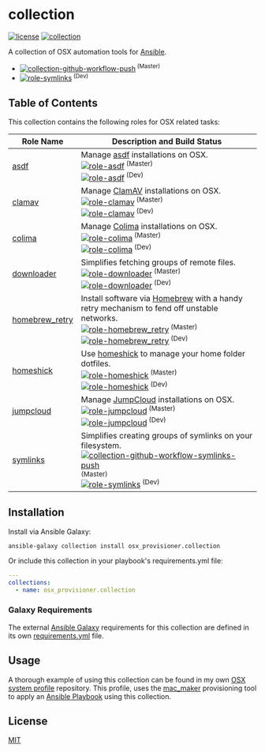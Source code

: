 # collection

[![license](https://img.shields.io/github/license/osx-provisioner/collection)](LICENSE) [![collection](https://img.shields.io/badge/collection-osx_provisioner.collection-blue)](https://galaxy.ansible.com/osx_provisioner/collection)

A collection of OSX automation tools for [Ansible](https://www.ansible.com/).

- [![collection-github-workflow-push](https://github.com/osx-provisioner/collection/actions/workflows/workflow-push.yml/badge.svg?branch=master)](https://github.com/osx-provisioner/collection/actions/workflows/workflow-push.yml)<sup> (Master)</sup>
- [![role-symlinks](https://github.com/osx-provisioner/collection/actions/workflows/workflow-symlinks-push.yml/badge.svg?branch=master)](https://github.com/osx-provisioner/collection/actions/workflows/workflow-symlinks-push.yml)<sup> (Dev)</sup>

## Table of Contents

This collection contains the following roles for OSX related tasks:

| Role Name                                | Description and Build Status                                                                                                                                                                                                                                                                                                                                                                                                                                                                                                                                                                                                                                        |
|------------------------------------------|---------------------------------------------------------------------------------------------------------------------------------------------------------------------------------------------------------------------------------------------------------------------------------------------------------------------------------------------------------------------------------------------------------------------------------------------------------------------------------------------------------------------------------------------------------------------------------------------------------------------------------------------------------------------|
| [asdf](./roles/asdf)                     | Manage [asdf](https://asdf-vm.com/) installations on OSX.<br />[![role-asdf](https://github.com/osx-provisioner/collection/actions/workflows/workflow-asdf-push.yml/badge.svg?branch=master)](https://github.com/osx-provisioner/collection/actions/workflows/workflow-asdf-push.yml)<sup> (Master)</sup><br />[![role-asdf](https://github.com/osx-provisioner/collection/actions/workflows/workflow-asdf-push.yml/badge.svg?branch=dev)](https://github.com/osx-provisioner/collection/actions/workflows/workflow-asdf-push.yml)<sup> (Dev)</sup>                                                                                                                 |
| [clamav](./roles/clamav)                 | Manage [ClamAV](https://www.clamav.net/) installations on OSX.<br />[![role-clamav](https://github.com/osx-provisioner/collection/actions/workflows/workflow-clamav-push.yml/badge.svg?branch=master)](https://github.com/osx-provisioner/collection/actions/workflows/workflow-clamav-push.yml)<sup> (Master)</sup><br />[![role-clamav](https://github.com/osx-provisioner/collection/actions/workflows/workflow-clamav-push.yml/badge.svg?branch=dev)](https://github.com/osx-provisioner/collection/actions/workflows/workflow-clamav-push.yml)<sup> (Dev)</sup>                                                                                                |
| [colima](./roles/colima)                 | Manage [Colima](https://github.com/abiosoft/colima) installations on OSX.<br />[![role-colima](https://github.com/osx-provisioner/collection/actions/workflows/workflow-colima-push.yml/badge.svg?branch=master)](https://github.com/osx-provisioner/collection/actions/workflows/workflow-colima-push.yml)<sup> (Master)</sup><br />[![role-colima](https://github.com/osx-provisioner/collection/actions/workflows/workflow-colima-push.yml/badge.svg?branch=dev)](https://github.com/osx-provisioner/collection/actions/workflows/workflow-colima-push.yml)<sup> (Dev)</sup>                                                                                     |
| [downloader](./roles/downloader)         | Simplifies fetching groups of remote files.<br />[![role-downloader](https://github.com/osx-provisioner/collection/actions/workflows/workflow-downloader-push.yml/badge.svg?branch=master)](https://github.com/osx-provisioner/collection/actions/workflows/workflow-downloader-push.yml)<sup> (Master)</sup><br />[![role-downloader](https://github.com/osx-provisioner/collection/actions/workflows/workflow-downloader-push.yml/badge.svg?branch=dev)](https://github.com/osx-provisioner/collection/actions/workflows/workflow-downloader-push.yml)<sup> (Dev)</sup>                                                                                           |
| [homebrew_retry](./roles/homebrew_retry) | Install software via [Homebrew](https://brew.sh/) with a handy retry mechanism to fend off unstable networks.<br />[![role-homebrew_retry](https://github.com/osx-provisioner/collection/actions/workflows/workflow-homebrew_retry-push.yml/badge.svg?branch=master)](https://github.com/osx-provisioner/collection/actions/workflows/workflow-homebrew_retry-push.yml)<sup> (Master)</sup><br />[![role-homebrew_retry](https://github.com/osx-provisioner/collection/actions/workflows/workflow-homebrew_retry-push.yml/badge.svg?branch=dev)](https://github.com/osx-provisioner/collection/actions/workflows/workflow-homebrew_retry-push.yml)<sup> (Dev)</sup> |
| [homeshick](./roles/homeshick)           | Use [homeshick](https://github.com/andsens/homeshick) to manage your home folder dotfiles.<br />[![role-homeshick](https://github.com/osx-provisioner/collection/actions/workflows/workflow-homeshick-push.yml/badge.svg?branch=master)](https://github.com/osx-provisioner/collection/actions/workflows/workflow-homeshick-push.yml)<sup> (Master)</sup><br />[![role-homeshick](https://github.com/osx-provisioner/collection/actions/workflows/workflow-homeshick-push.yml/badge.svg?branch=dev)](https://github.com/osx-provisioner/collection/actions/workflows/workflow-homeshick-push.yml)<sup> (Dev)</sup>                                                  |
| [jumpcloud](./roles/jumpcloud)           | Manage [JumpCloud](https://jumpcloud.com/) installations on OSX.<br />[![role-jumpcloud](https://github.com/osx-provisioner/collection/actions/workflows/workflow-jumpcloud-push.yml/badge.svg?branch=master)](https://github.com/osx-provisioner/collection/actions/workflows/workflow-jumpcloud-push.yml)<sup> (Master)</sup><br />[![role-jumpcloud](https://github.com/osx-provisioner/collection/actions/workflows/workflow-jumpcloud-push.yml/badge.svg?branch=dev)](https://github.com/osx-provisioner/collection/actions/workflows/workflow-jumpcloud-push.yml)<sup> (Dev)</sup>                                                                            |
| [symlinks](./roles/symlinks)             | Simplifies creating groups of symlinks on your filesystem.<br />[![collection-github-workflow-symlinks-push](https://github.com/osx-provisioner/collection/actions/workflows/workflow-symlinks-push.yml/badge.svg?branch=master)](https://github.com/osx-provisioner/collection/actions/workflows/workflow-symlinks-push.yml)<sup> (Master)</sup><br />[![role-symlinks](https://github.com/osx-provisioner/collection/actions/workflows/workflow-symlinks-push.yml/badge.svg?branch=dev)](https://github.com/osx-provisioner/collection/actions/workflows/workflow-symlinks-push.yml)<sup> (Dev)</sup>                                                             |

## Installation


Install via Ansible Galaxy:

```ansible-galaxy collection install osx_provisioner.collection```

Or include this collection in your playbook's requirements.yml file:

```yaml
---
collections:
  - name: osx_provisioner.collection
```

### Galaxy Requirements

The external [Ansible Galaxy](https://galaxy.ansible.com/) requirements for this collection are defined in its own [requirements.yml](requirements.yml) file.

## Usage

A thorough example of using this collection can be found in my own [OSX system profile](https://github.com/niall-byrne/osx-system-profile) repository.
This profile, uses the [mac_maker](https://github.com/osx-provisioner/mac_maker) provisioning tool to apply an [Ansible Playbook](https://docs.ansible.com/ansible/latest/playbook_guide/playbooks_intro.html) using this collection.

## License

[MIT](LICENSE)
